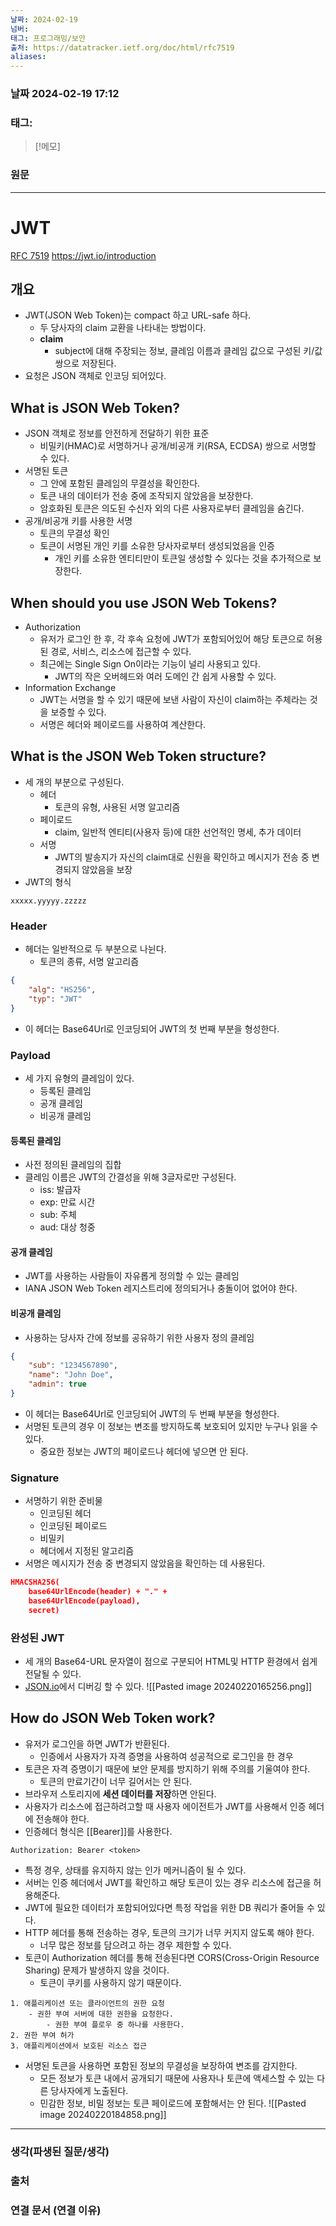 ```yaml
---
날짜: 2024-02-19
넘버: 
태그: 프로그래밍/보안
출처: https://datatracker.ietf.org/doc/html/rfc7519
aliases:
---
```

### 날짜  2024-02-19 17:12

### 태그:

>[!메모]
>

### 원문
---
# JWT
[RFC 7519](https://datatracker.ietf.org/doc/html/rfc7519)
https://jwt.io/introduction
## 개요
- JWT(JSON Web Token)는 compact 하고 URL-safe 하다.
	- 두 당사자의 claim 교환을 나타내는 방법이다.
	- **claim**
		- subject에 대해 주장되는 정보, 클레임 이름과 클레임 값으로 구성된 키/값 쌍으로 저장된다.
- 요청은 JSON 객체로 인코딩 되어있다.
## What is JSON Web Token?
- JSON 객체로 정보를 안전하게 전달하기 위한 표준
	- 비밀키(HMAC)로 서명하거나 공개/비공개 키(RSA, ECDSA) 쌍으로 서명할 수 있다.
- 서명된 토큰
	- 그 안에 포함된 클레임의 무결성을 확인한다.
	- 토큰 내의 데이터가 전송 중에 조작되지 않았음을 보장한다.
	- 암호화된 토큰은 의도된 수신자 외의 다른 사용자로부터 클레임을 숨긴다.
- 공개/비공개 키를 사용한 서명
	- 토큰의 무결성 확인
	- 토큰이 서명된 개인 키를 소유한 당사자로부터 생성되었음을 인증
		- 개인 키를 소유한 엔티티만이 토큰일 생성할 수 있다는 것을 추가적으로 보장한다.
## When should you use **JSON Web Tokens**?
- Authorization
	- 유저가 로그인 한 후, 각 후속 요청에 JWT가 포함되어있어 해당 토큰으로 허용된 경로, 서비스, 리소스에 접근할 수 있다.
	- 최근에는 Single Sign On이라는 기능이 널리 사용되고 있다.
		- JWT의 작은 오버헤드와 여러 도메인 간 쉽게 사용할 수 있다.
- Information Exchange
	- JWT는 서명을 할 수 있기 때문에 보낸 사람이 자신이 claim하는 주체라는 것을 보증할 수 있다.
	- 서명은 헤더와 페이로드를 사용하여 계산한다.
## What is the JSON Web Token structure?
- 세 개의 부분으로 구성된다.
	- 헤더
		- 토큰의 유형, 사용된 서명 알고리즘
	- 페이로드
		- claim, 일반적 엔티티(사용자 등)에 대한 선언적인 명세, 추가 데이터
	- 서명
		- JWT의 발송지가 자신의 claim대로 신원을 확인하고 메시지가 전송 중 변경되지 않았음을 보장
- JWT의 형식
```JWT
xxxxx.yyyyy.zzzzz
```
### Header
- 헤더는 일반적으로 두 부분으로 나뉜다.
	- 토큰의 종류, 서명 알고리즘
```json
{
	"alg": "HS256",
	"typ": "JWT"
}
```
- 이 헤더는 Base64Url로 인코딩되어 JWT의 첫 번째 부분을 형성한다.
### Payload
- 세 가지 유형의 클레임이 있다.
	- 등록된 클레임
	- 공개 클레임
	- 비공개 클레임
#### 등록된 클레임
- 사전 정의된 클레임의 집합
- 클레임 이름은 JWT의 간결성을 위해 3글자로만 구성된다.
	- iss: 발급자
	- exp: 만료 시간
	- sub: 주체
	- aud: 대상 청중
#### 공개 클레임
- JWT를 사용하는 사람들이 자유롭게 정의할 수 있는 클레임
- IANA JSON Web Token 레지스트리에 정의되거나 충돌이어 없어야 한다.
#### 비공개 클레임
- 사용하는 당사자 간에 정보를 공유하기 위한 사용자 정의 클레임
```json
{ 
	"sub": "1234567890", 
	"name": "John Doe", 
	"admin": true 
}
```
- 이 헤더는 Base64Url로 인코딩되어 JWT의 두 번째 부분을 형성한다.
- 서명된 토큰의 경우 이 정보는 변조를 방지하도록 보호되어 있지만 누구나 읽을 수 있다.
	- 중요한 정보는 JWT의 페이로드나 헤더에 넣으면 안 된다.
### Signature
- 서명하기 위한 준비물
	- 인코딩된 헤더
	- 인코딩된 페이로드
	- 비밀키
	- 헤더에서 지정된 알고리즘
- 서명은 메시지가 전송 중 변경되지 않았음을 확인하는 데 사용된다.
```json
HMACSHA256( 
	base64UrlEncode(header) + "." + 
	base64UrlEncode(payload), 
	secret)
```
### 완성된 JWT
- 세 개의 Base64-URL 문자열이 점으로 구분되어 HTML및 HTTP 환경에서 쉽게 전달될 수 있다.
- [JSON.io](https://chat.openai.com/c/4f666372-12a6-4a38-905f-ee0f566d8a5b)에서 디버깅 할 수 있다.
![[Pasted image 20240220165256.png]]
## How do JSON Web Token work?
- 유저가 로그인을 하면 JWT가 반환된다.
	- 인증에서 사용자가 자격 증명을 사용하여 성공적으로 로그인을 한 경우
- 토큰은 자격 증명이기 때문에 보안 문제를 방지하기 위해 주의를 기울여야 한다.
	- 토큰의 만료기간이 너무 길어서는 안 된다.
- 브라우저 스토리지에 **세션 데이터를 저장**하면 안된다.
- 사용자가 리소스에 접근하려고할 때 사용자 에이전트가 JWT를 사용해서 인증 헤더에 전송해야 한다.
- 인증헤더 형식은 [[Bearer]]를 사용한다.
```
Authorization: Bearer <token>
```
- 특정 경우, 상태를 유지하지 않는 인가 메커니즘이 될 수 있다.
- 서버는 인증 헤더에서 JWT를 확인하고 해당 토큰이 있는 경우 리소스에 접근을 허용해준다.
- JWT에 필요한 데이터가 포함되어있다면 특정 작업을 위한 DB 쿼리가 줄어들 수 있다.
- HTTP 헤더를 통해 전송하는 경우, 토큰의 크기가 너무 커지지 않도록 해야 한다.
	- 너무 많은 정보를 담으려고 하는 경우 제한할 수 있다.
- 토큰이 Authorization 헤더를 통해 전송된다면 CORS(Cross-Origin Resource Sharing) 문제가 발생하지 않을 것이다.
	- 토큰이 쿠키를 사용하지 않기 때문이다.
```
1. 애플리케이션 또는 클라이언트의 권한 요청
	- 권한 부여 서버에 대한 권한을 요청한다.
		- 권한 부여 플로우 중 하나를 사용한다.
2. 권한 부여 허가
3. 애플리케이션에서 보호된 리소스 접근
```
- 서명된 토큰을 사용하면 포함된 정보의 무결성을 보장하여 변조를 감지한다.
	- 모든 정보가 토큰 내에서 공개되기 때문에 사용자나 토큰에 액세스할 수 있는 다른 당사자에게 노출된다.
	- 민감한 정보, 비밀 정보는 토큰 페이로드에 포함해서는 안 된다.
![[Pasted image 20240220184858.png]]
---
### 생각(파생된 질문/생각)

### 출처

### 연결 문서 (연결 이유)
